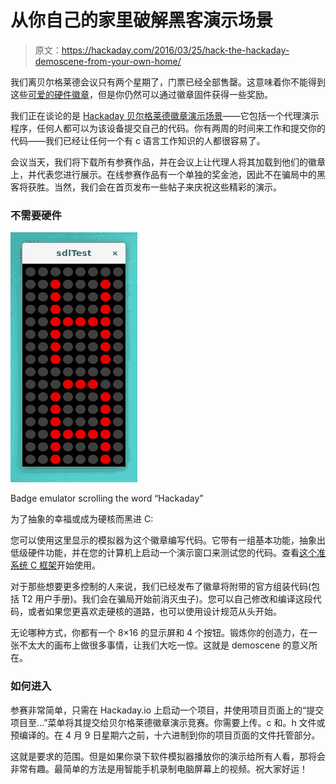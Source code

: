 # 从你自己的家里破解黑客演示场景

> 原文：<https://hackaday.com/2016/03/25/hack-the-hackaday-demoscene-from-your-own-home/>

我们离贝尔格莱德会议只有两个星期了，门票已经全部售罄。这意味着你不能得到这些[可爱的硬件徽章](http://hackaday.com/2016/02/17/its-alive-badge-for-hackaday-belgrade/)，但是你仍然可以通过徽章固件获得一些奖励。

我们正在谈论的是 [Hackaday 贝尔格莱德徽章演示场景](https://hackaday.io/contest/10521-belgrade-badge-demoscene)——它包括一个代理演示程序，任何人都可以为该设备提交自己的代码。你有两周的时间来工作和提交你的代码——我们已经让任何一个有 c 语言工作知识的人都很容易了。

会议当天，我们将下载所有参赛作品，并在会议上让代理人将其加载到他们的徽章上，并代表您进行展示。在线参赛作品有一个单独的奖金池，因此不在骗局中的黑客将获胜。当然，我们会在首页发布一些帖子来庆祝这些精彩的演示。

### 不需要硬件

![Badge emulator scrolling the word "Hackaday"](img/aeddadcefe2b91bf50c8220dffa34008.png)

Badge emulator scrolling the word “Hackaday”

为了抽象的幸福或成为硬核而黑进 C:

您可以使用这里显示的模拟器为这个徽章编写代码。它带有一组基本功能，抽象出低级硬件功能，并在您的计算机上启动一个演示窗口来测试您的代码。查看[这个准系统 C 框架](https://github.com/Hack-a-Day/Belgrade_Badge_Demoscene)开始使用。

对于那些想要更多控制的人来说，我们已经发布了徽章将附带的官方组装代码(包括 T2 用户手册)。我们会在骗局开始前消灭虫子)。您可以自己修改和编译这段代码，或者如果您更喜欢走硬核的道路，也可以使用设计规范从头开始。

无论哪种方式，你都有一个 8×16 的显示屏和 4 个按钮。锻炼你的创造力，在一张不太大的画布上做很多事情，让我们大吃一惊。这就是 demoscene 的意义所在。

### 如何进入

参赛非常简单，只需在 Hackaday.io 上启动一个项目，并使用项目页面上的“提交项目至…”菜单将其提交给贝尔格莱德徽章演示竞赛。你需要上传。c 和。h 文件或预编译的。在 4 月 9 日星期六之前，十六进制到你的项目页面的文件托管部分。

这就是要求的范围。但是如果你录下软件模拟器播放你的演示给所有人看，那将会非常有趣。最简单的方法是用智能手机录制电脑屏幕上的视频。祝大家好运！